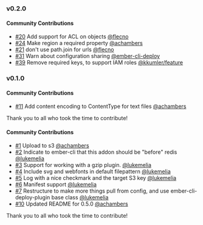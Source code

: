 ### v0.2.0

#### Community Contributions

- [#20](https://github.com/ember-cli-deploy/ember-cli-deploy-s3/pull/20) Add support for ACL on objects [@flecno](https://github.com/flecno)
- [#24](https://github.com/ember-cli-deploy/ember-cli-deploy-s3/pull/24) Make region a required property [@achambers](https://github.com/achambers)
- [#21](https://github.com/ember-cli-deploy/ember-cli-deploy-s3/pull/21) don't use path.join for urls [@flecno](https://github.com/flecno)
- [#31](https://github.com/ember-cli-deploy/ember-cli-deploy-s3/pull/31) Warn about configuration sharing [@ember-cli-deploy](https://github.com/ember-cli-deploy)
- [#39](https://github.com/ember-cli-deploy/ember-cli-deploy-s3/pull/39) Remove required keys, to support IAM roles [@kkumler/feature](https://github.com/kkumler/feature)

### v0.1.0

#### Community Contributions

- [#11](https://github.com/ember-cli-deploy/ember-cli-deploy-s3/pull/11) Add content encoding to ContentType for text files [@achambers](https://github.com/achambers)

Thank you to all who took the time to contribute!

#### Community Contributions

- [#1](https://github.com/ember-cli-deploy/ember-cli-deploy-s3/pull/1) Upload to s3 [@achambers](https://github.com/achambers)
- [#2](https://github.com/ember-cli-deploy/ember-cli-deploy-s3/pull/2) Indicate to ember-cli that this addon should be "before" redis [@lukemelia](https://github.com/lukemelia)
- [#3](https://github.com/ember-cli-deploy/ember-cli-deploy-s3/pull/3) Support for working with a gzip plugin. [@lukemelia](https://github.com/lukemelia)
- [#4](https://github.com/ember-cli-deploy/ember-cli-deploy-s3/pull/4) Include svg and webfonts in default filepattern [@lukemelia](https://github.com/lukemelia)
- [#5](https://github.com/ember-cli-deploy/ember-cli-deploy-s3/pull/5) Log with a nice checkmark and the target S3 key [@lukemelia](https://github.com/lukemelia)
- [#6](https://github.com/ember-cli-deploy/ember-cli-deploy-s3/pull/6) Manifest support [@lukemelia](https://github.com/lukemelia)
- [#7](https://github.com/ember-cli-deploy/ember-cli-deploy-s3/pull/7) Restructure to make more things pull from config, and use ember-cli-deploy-plugin base class [@lukemelia](https://github.com/lukemelia)
- [#10](https://github.com/ember-cli-deploy/ember-cli-deploy-s3/pull/10) Updated README for 0.5.0 [@achambers](https://github.com/achambers)

Thank you to all who took the time to contribute!
